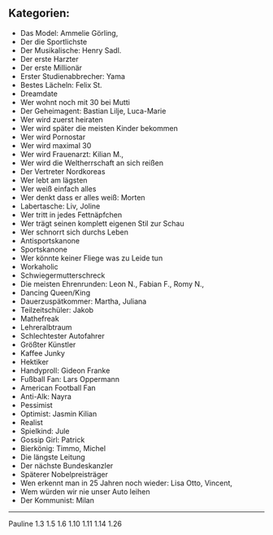 ## Kategorien:
- Das Model: Ammelie Görling,
- Der die Sportlichste
- Der Musikalische: Henry Sadl.
- Der erste Harzter
- Der erste Millionär
- Erster Studienabbrecher: Yama
- Bestes Lächeln: Felix St.
- Dreamdate
- Wer wohnt noch mit 30 bei Mutti
- Der Geheimagent: Bastian Lilje, Luca-Marie
- Wer wird zuerst heiraten
- Wer wird später die meisten Kinder bekommen
- Wer wird Pornostar
- Wer wird maximal 30
- Wer wird Frauenarzt: Kilian M.,
- Wer wird die Weltherrschaft an sich reißen
- Der Vertreter Nordkoreas
- Wer lebt am lägsten
- Wer weiß einfach alles
- Wer denkt dass er alles weiß: Morten
- Labertasche: Liv, Joline
- Wer tritt in jedes Fettnäpfchen
- Wer trägt seinen komplett eigenen Stil zur Schau
- Wer schnorrt sich durchs Leben
- Antisportskanone
- Sportskanone
- Wer könnte keiner Fliege was zu Leide tun
- Workaholic
- Schwiegermutterschreck
- Die meisten Ehrenrunden: Leon N., Fabian F., Romy N.,
- Dancing Queen/King
- Dauerzuspätkommer: Martha, Juliana
- Teilzeitschüler: Jakob
- Mathefreak
- Lehreralbtraum
- Schlechtester Autofahrer
- Größter Künstler
- Kaffee Junky
- Hektiker
- Handyproll: Gideon Franke
- Fußball Fan: Lars Oppermann
- American Football Fan
- Anti-Alk: Nayra
- Pessimist
- Optimist: Jasmin Kilian
- Realist
- Spielkind: Jule
- Gossip Girl: Patrick
- Bierkönig: Timmo, Michel
- Die längste Leitung
- Der nächste Bundeskanzler
- Späterer Nobelpreisträger
- Wen erkennt man in 25 Jahren noch wieder: Lisa Otto, Vincent,
- Wem würden wir nie unser Auto leihen
- Der Kommunist: Milan
-------
Pauline 1.3
1.5
1.6
1.10
1.11
1.14
1.26



